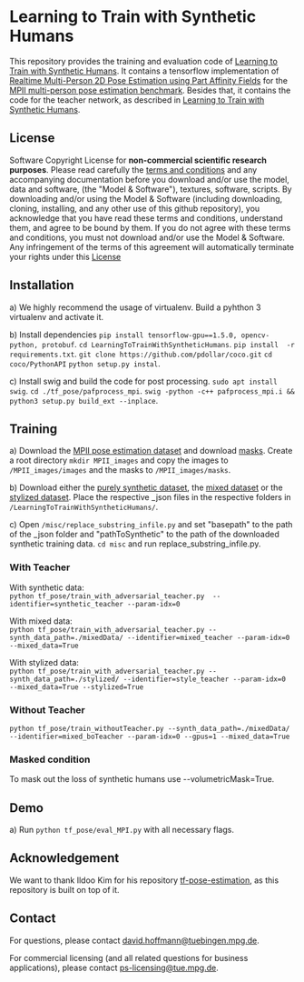# Learning to Train with Synthetic Humans

This repository provides the training and evaluation code of [Learning to Train with Synthetic Humans](https://arxiv.org/abs/1908.00967). It contains a tensorflow implementation of [Realtime Multi-Person 2D Pose Estimation using Part Affinity Fields](https://arxiv.org/pdf/1611.08050.pdf) for the [MPII multi-person pose estimation benchmark](http://human-pose.mpi-inf.mpg.de/#overview). Besides that, it contains the code for the teacher network, as described in [Learning to Train with Synthetic Humans](https://arxiv.org/abs/1908.00967).


## License

Software Copyright License for **non-commercial scientific research purposes**.
Please read carefully the [terms and conditions](./LICENSE) and any accompanying documentation before you download and/or
use the model, data and software, (the "Model & Software"), textures, software, scripts. By downloading and/or using the Model & Software (including
downloading, cloning, installing, and any other use of this github repository), you acknowledge that you have read these
terms and conditions, understand them, and agree to be bound by them. If you do not agree with these terms and conditions,
you must not download and/or use the Model & Software. Any infringement of the terms of this agreement will automatically
terminate your rights under this [License](./LICENSE)

## Installation

a) We highly recommend the usage of virtualenv. Build a pyhthon 3 virtualenv and activate it.

b) Install dependencies ```pip install tensorflow-gpu==1.5.0, opencv-python, protobuf```. ```cd LearningToTrainWithSyntheticHumans```. ```pip install  -r requirements.txt```. ```git clone https://github.com/pdollar/coco.git``` ```cd coco/PythonAPI``` ```python setup.py instal```.

c) Install swig and build the code for post processing. ```sudo apt install swig```. ```cd ./tf_pose/pafprocess_mpi```. ```swig -python -c++ pafprocess_mpi.i && python3 setup.py build_ext --inplace```. 


## Training

a) Download the [MPII pose estimation dataset](http://human-pose.mpi-inf.mpg.de/) and download [masks](XXX). Create a root directory ```mkdir MPII_images``` and copy the images to ```/MPII_images/images``` and the masks to ```/MPII_images/masks```.

b) Download either the [purely synthetic dataset](https://ltsh.is.tue.mpg.de/), the [mixed dataset](https://ltsh.is.tue.mpg.de/) or the [stylized dataset](https://ltsh.is.tue.mpg.de/). Place the respective _json files in the respective  folders in ```/LearningToTrainWithSyntheticHumans/```.

c) Open ```/misc/replace_substring_infile.py``` and set "basepath" to the path of the _json folder and "pathToSynthetic" to the path of the downloaded synthetic training data. ```cd misc``` and run replace_substring_infile.py.

### With Teacher

With synthetic data:  
```python tf_pose/train_with_adversarial_teacher.py  --identifier=synthetic_teacher --param-idx=0```

With mixed data:  
```python tf_pose/train_with_adversarial_teacher.py --synth_data_path=./mixedData/ --identifier=mixed_teacher --param-idx=0 --mixed_data=True```

With stylized data:  
```python tf_pose/train_with_adversarial_teacher.py --synth_data_path=./stylized/ --identifier=style_teacher --param-idx=0  --mixed_data=True --stylized=True```

### Without Teacher

```python tf_pose/train_withoutTeacher.py --synth_data_path=./mixedData/ --identifier=mixed_boTeacher --param-idx=0 --gpus=1 --mixed_data=True```

### Masked condition

To mask out the loss of synthetic humans use --volumetricMask=True.

## Demo 
a) Run ```python tf_pose/eval_MPI.py``` with all necessary flags.


## Acknowledgement

We want to thank Ildoo Kim for his repository [tf-pose-estimation](https://github.com/ildoonet/tf-pose-estimation), as this repository is built on top of it.

## Contact
For questions, please contact [david.hoffmann@tuebingen.mpg.de](mailto:david.hoffmann@tuebingen.mpg.de).

For commercial licensing (and all related questions for business applications), please contact [ps-licensing@tue.mpg.de](mailto:ps-licensing@tue.mpg.de).


